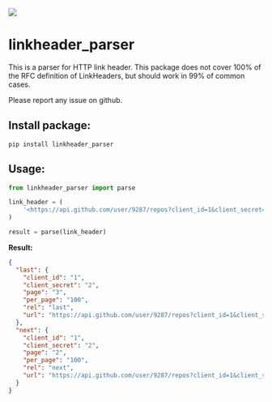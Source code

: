![](https://github.com/FlorianLouvetRN/linkheader_parser/workflows/Python%20package/badge.svg)

# linkheader_parser

This is a parser for HTTP link header. This package does not cover 100% of the RFC definition of LinkHeaders, but should work in 99% of common cases.

Please report any issue on github.

## Install package:
```
pip install linkheader_parser
```

## Usage:

```python
from linkheader_parser import parse

link_header = (
    '<https://api.github.com/user/9287/repos?client_id=1&client_secret=2&page=2&per_page=100>; rel="next", <https://api.github.com/user/9287/repos?client_id=1&client_secret=2&page=3&per_page=100>; rel="last"'
)

result = parse(link_header)
```

**Result:**

```json
{
  "last": {
    "client_id": "1",
    "client_secret": "2",
    "page": "3",
    "per_page": "100",
    "rel": "last",
    "url": "https://api.github.com/user/9287/repos?client_id=1&client_secret=2&page=3&per_page=100"
  },
  "next": {
    "client_id": "1",
    "client_secret": "2",
    "page": "2",
    "per_page": "100",
    "rel": "next",
    "url": "https://api.github.com/user/9287/repos?client_id=1&client_secret=2&page=2&per_page=100"
  }
}
```
